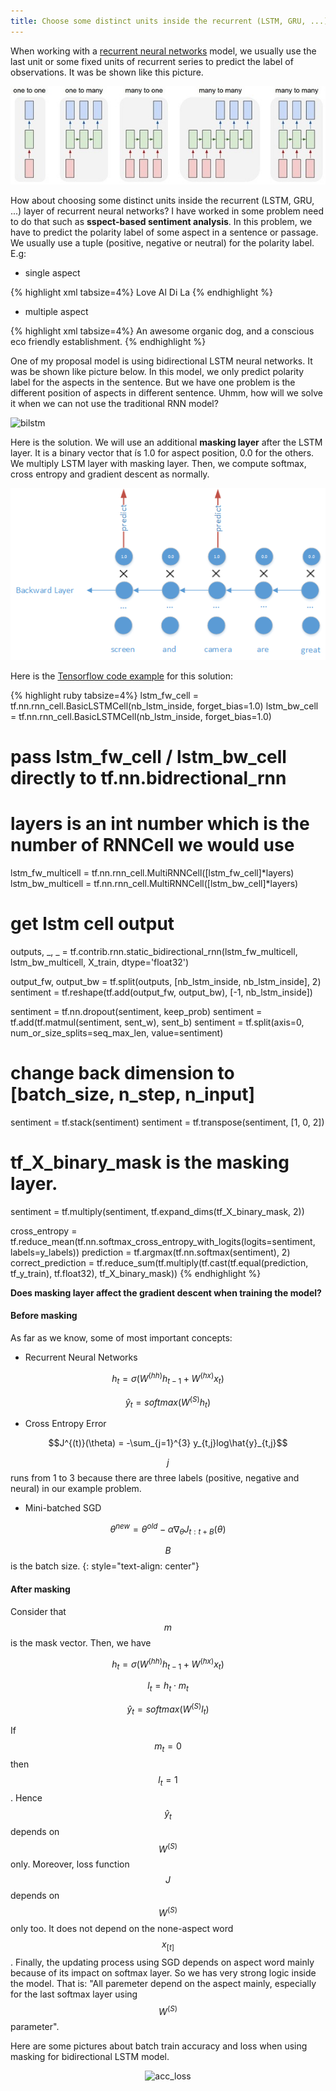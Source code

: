 ```yaml
---
title: Choose some distinct units inside the recurrent (LSTM, GRU, ...) layer of recurrent neural networks
---
```


When working with a [recurrent neural networks](http://www.wildml.com/2015/09/recurrent-neural-networks-tutorial-part-1-introduction-to-rnns/) model, we usually use the last unit or some fixed units of recurrent series to predict the label of observations.
It was be shown like this picture.

<p align="center">
  <img src="https://raw.githubusercontent.com/peace195/peace195.github.io/master/images/rnn.jpg" alt="RNN"/>
</p>

How about choosing some distinct units inside the recurrent (LSTM, GRU, ...) layer of recurrent neural networks?
I have worked in some problem need to do that such as **sspect-based sentiment analysis**.
In this problem, we have to predict the polarity label of some aspect in a sentence or passage.
We usually use a tuple (positive, negative or neutral) for the polarity label.
E.g: 

* single aspect

{% highlight xml tabsize=4%}
<text>Love Al Di La</text>
<Opinions>
    <Opinion target="Al Di La" category="RESTAURANT#GENERAL" polarity="positive" from="5" to="13"/>
</Opinions>
{% endhighlight %}

* multiple aspect

{% highlight xml tabsize=4%}
<text>An awesome organic dog, and a conscious eco friendly establishment.</text>
<Opinions>
    <Opinion target="dog" category="FOOD#QUALITY" polarity="positive" from="19" to="22"/>
    <Opinion target="establishment" category="RESTAURANT#MISCELLANEOUS" polarity="positive" from="53" to="66"/>
</Opinions>
{% endhighlight %}

One of my proposal model is using bidirectional LSTM neural networks. It was be shown like picture below.
In this model, we only predict polarity label for the aspects in the sentence. But we have one problem is the different position of aspects in different sentence.
Uhmm, how will we solve it when we can not use the traditional RNN model?

 <img src="https://raw.githubusercontent.com/peace195/aspect-based-sentiment-analysis/master/model.png" alt="bilstm"/>

Here is the solution. We will use an additional **masking layer** after the LSTM layer.
It is a binary vector that ís 1.0 for aspect position, 0.0 for the others. We multiply LSTM layer with masking layer.
Then, we compute softmax, cross entropy and gradient descent as normally.

 <img src="https://raw.githubusercontent.com/peace195/peace195.github.io/master/images/mask.png" alt="bilstm"/>

Here is the [Tensorflow code example](https://github.com/peace195/aspect-based-sentiment-analysis/tree/master/code) for this solution:

{% highlight ruby tabsize=4%}
lstm_fw_cell = tf.nn.rnn_cell.BasicLSTMCell(nb_lstm_inside, forget_bias=1.0)
lstm_bw_cell = tf.nn.rnn_cell.BasicLSTMCell(nb_lstm_inside, forget_bias=1.0)

# pass lstm_fw_cell / lstm_bw_cell directly to tf.nn.bidrectional_rnn
# layers is an int number which is the number of RNNCell we would use
lstm_fw_multicell = tf.nn.rnn_cell.MultiRNNCell([lstm_fw_cell]*layers)
lstm_bw_multicell = tf.nn.rnn_cell.MultiRNNCell([lstm_bw_cell]*layers)

# get lstm cell output
outputs, _, _ = tf.contrib.rnn.static_bidirectional_rnn(lstm_fw_multicell,
                                                        lstm_bw_multicell,
                                                        X_train,
                                                        dtype='float32')

output_fw, output_bw = tf.split(outputs, [nb_lstm_inside, nb_lstm_inside], 2)
sentiment = tf.reshape(tf.add(output_fw, output_bw), [-1, nb_lstm_inside]) 

sentiment = tf.nn.dropout(sentiment, keep_prob)
sentiment = tf.add(tf.matmul(sentiment, sent_w), sent_b)
sentiment = tf.split(axis=0, num_or_size_splits=seq_max_len, value=sentiment)

# change back dimension to [batch_size, n_step, n_input]
sentiment = tf.stack(sentiment)
sentiment = tf.transpose(sentiment, [1, 0, 2])

# tf_X_binary_mask is the masking layer. 
sentiment = tf.multiply(sentiment, tf.expand_dims(tf_X_binary_mask, 2))

cross_entropy = tf.reduce_mean(tf.nn.softmax_cross_entropy_with_logits(logits=sentiment, labels=y_labels))
prediction = tf.argmax(tf.nn.softmax(sentiment), 2)
correct_prediction = tf.reduce_sum(tf.multiply(tf.cast(tf.equal(prediction, tf_y_train), tf.float32), tf_X_binary_mask))
{% endhighlight %}

**Does masking layer affect the gradient descent when training the model?**

#### Before masking
As far as we know, some of most important concepts:

* Recurrent Neural Networks

$$h_t = \sigma\big(W^{(hh)}h_{t-1} + W^{(hx)}x_{t}\big)$$

$$\hat{y}_t = softmax\big(W^{(S)}h_t\big)$$

* Cross Entropy Error

$$J^{(t)}(\theta) = -\sum_{j=1}^{3} y_{t,j}log\hat{y}_{t,j}$$

$$j$$ runs from 1 to 3 because there are three labels (positive, negative and neural) in our example problem.
* Mini-batched SGD

$$\theta^{new} = \theta^{old} - \alpha\nabla_{\theta}J_{t:t+B}(\theta)$$

$$B$$ is the batch size.
{: style="text-align: center"}

#### After masking
Consider that $$m$$ is the mask vector. Then, we have

$$h_t = \sigma\big(W^{(hh)}h_{t-1} + W^{(hx)}x_{t} \big)$$

$$l_{t} = h_t \cdot m_t$$

$$\hat{y}_t = softmax\big(W^{(S)}l_t\big)$$

If $$m_t = 0$$ then $$l_t = 1$$. Hence $$\hat{y}_t$$ depends on $$W^{(S)}$$ only.
Moreover, loss function $$J$$ depends on $$W^{(S)}$$ only too. It does not depend on the none-aspect word $$x_{[t]}$$.
Finally, the updating process using SGD depends on aspect word mainly because of its impact on softmax layer.
So we has very strong logic inside the model. That is: "All paremeter depend on the aspect mainly, especially for the last softmax layer using $$W^{(S)}$$ parameter".

Here are some pictures about batch train accuracy and loss when using masking for bidirectional LSTM model.

<p align="center">
  <img src="https://raw.githubusercontent.com/peace195/aspect-based-sentiment-analysis/master/code/accuracy_loss.png" alt="acc_loss" width="200" />
</p>

